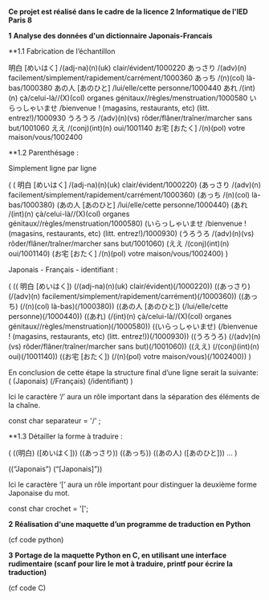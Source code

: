 **Ce projet est réalisé dans le cadre de la licence 2 Informatique de l'IED Paris 8**

**1**
**Analyse des données d'un dictionnaire Japonais-Francais**


**1.1 Fabrication de l’échantillon

明白 [めいはく] /(adj-na)(n)(uk) clair/évident/1000220
あっさり /(adv)(n) facilement/simplement/rapidement/carrément/1000360
あっち /(n)(col) là-bas/1000380
あの人 [あのひと] /lui/elle/cette personne/1000440
あれ /(int)(n) çà/celui-là//(X)(col) organes génitaux//règles/menstruation/1000580
いらっしゃいませ /bienvenue ! (magasins, restaurants, etc) (litt. entrez!)/1000930
うろうろ /(adv)(n)(vs) rôder/flâner/traîner/marcher sans but/1001060
ええ /(conj)(int)(n) oui/1001140
お宅 [おたく] /(n)(pol) votre maison/vous/1002400

**1.2 Parenthésage :

Simplement ligne par ligne

( ( 明白 [めいはく] /(adj-na)(n)(uk) clair/évident/1000220)
  (あっさり /(adv)(n) facilement/simplement/rapidement/carrément/1000360)
  (あっち /(n)(col) là-bas/1000380)
  (あの人 [あのひと] /lui/elle/cette personne/1000440)
  (あれ /(int)(n) çà/celui-là//(X)(col) organes génitaux//règles/menstruation/1000580)
  (いらっしゃいませ /bienvenue ! (magasins, restaurants, etc) (litt. entrez!)/1000930)
  (うろうろ /(adv)(n)(vs) rôder/flâner/traîner/marcher sans but/1001060)
  (ええ /(conj)(int)(n) oui/1001140)
  (お宅 [おたく] /(n)(pol) votre maison/vous/1002400) )

Japonais - Français - identifiant : 

( (( 明白 [めいはく]) (/(adj-na)(n)(uk) clair/évident)(/1000220))
  ((あっさり) (/(adv)(n) facilement/simplement/rapidement/carrément)(/1000360))
  ((あっち) (/(n)(col) là-bas)(/1000380))
  ((あの人 [あのひと]) (/lui/elle/cette personne)(/1000440))
  ((あれ) (/(int)(n) çà/celui-là//(X)(col) organes génitaux//règles/menstruation)(/1000580))
  ((いらっしゃいませ) (/bienvenue ! (magasins, restaurants, etc) (litt. entrez!))(/1000930))
  ((うろうろ) (/(adv)(n)(vs) rôder/flâner/traîner/marcher sans but)(/1001060))
  ((ええ) (/(conj)(int)(n) oui)(/1001140))
  ((お宅 [おたく]) (/(n)(pol) votre maison/vous)(/1002400)) )
 
En conclusion de cette étape la structure final d’une ligne serait la suivante:
( (Japonais) (/Français) (/identifiant) )

Ici le caractère ‘/’ aura un rôle important dans la séparation des éléments de la chaîne. 

const char separateur = '/' ;

**1.3 Détailler la forme à traduire :

( ((明白) ([めいはく])) 
((あっさり)) 
((あっち)) 
((あの人) ([あのひと])) … )
 
((“Japonais”) (“[Japonais]”)) 

Ici le caractère ‘[’ aura un rôle important pour distinguer la deuxième forme Japonaise du mot.

const char crochet = '[';

**2**
**Réalisation d'une maquette d’un programme de traduction en Python** 

(cf code python)

**3**
**Portage de la maquette Python en C, en utilisant une interface rudimentaire (scanf pour lire le mot à traduire, printf pour écrire la traduction)**

(cf code C)


